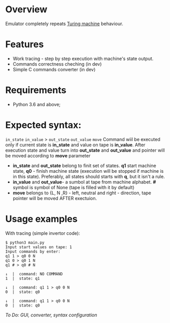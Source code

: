 # Overview
Emulator completely repeats [Turing machine](https://en.wikipedia.org/wiki/Turing_machine) behaviour. 
#
# Features
 - Work tracing - step by step execution with machine's state output.
 - Commands correctness cheching (in dev)
 - Simple C commands converter (in dev)
 #
# Requirements
 - Python 3.6 and above;
 #

# Expected syntax:
```in_state``` ```in_value``` > ```out_state``` ```out_value``` ```move```
Command wiil be executed only if current state is **in_state** and value on tape is **in_value**. After execution state and value turn into **out_state** and **out_value** and pointer will be moved according to **move** parameter
- **in_state** and **out_state** belong to finit set of states. **q1** start machine state, **q0** - finish machine state (execution will be stopped if machine is in this state). Preferably, all states should starts with **q**, but it isn't a rule.
- **in_value** and **out_value**- a sumbol at tape from machine alphabet. **#** symbol is symbol of None (tape is filled with it by default)
- **move** belongs to {L, N ,R} - left, neutral and right - direction, tape pointer will be moved AFTER exectuion.
# Usage examples
With tracing (simple invertor code):
```
$ python3 main.py
Input start values on tape: 1
Input commands by enter: 
q1 1 > q0 0 N
q1 0 > q0 1 N
q1 # > q0 # N

↓  |  command: NO COMMAND
1  |  state: q1

↓  |  command: q1 1 > q0 0 N
0  |  state: q0

↓  |  command: q1 1 > q0 0 N
0  |  state: q0
```

*To Do: GUI, converter, syntax configuration*

